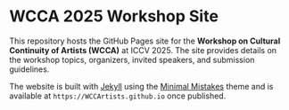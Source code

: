 # WCCA 2025 Workshop Site

This repository hosts the GitHub Pages site for the **Workshop on Cultural Continuity of Artists (WCCA)** at ICCV 2025. The site provides details on the workshop topics, organizers, invited speakers, and submission guidelines.

The website is built with [Jekyll](https://jekyllrb.com/) using the [Minimal Mistakes](https://github.com/mmistakes/minimal-mistakes) theme and is available at `https://WCCArtists.github.io` once published.
